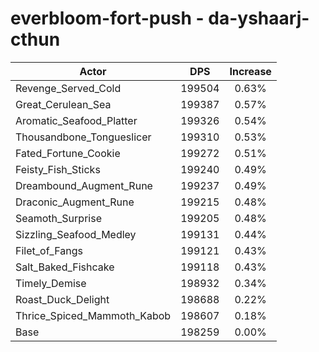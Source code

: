 # everbloom-fort-push - da-yshaarj-cthun
| Actor | DPS | Increase |
|---|:---:|:---:|
|Revenge_Served_Cold|199504|0.63%|
|Great_Cerulean_Sea|199387|0.57%|
|Aromatic_Seafood_Platter|199326|0.54%|
|Thousandbone_Tongueslicer|199310|0.53%|
|Fated_Fortune_Cookie|199272|0.51%|
|Feisty_Fish_Sticks|199240|0.49%|
|Dreambound_Augment_Rune|199237|0.49%|
|Draconic_Augment_Rune|199215|0.48%|
|Seamoth_Surprise|199205|0.48%|
|Sizzling_Seafood_Medley|199131|0.44%|
|Filet_of_Fangs|199121|0.43%|
|Salt_Baked_Fishcake|199118|0.43%|
|Timely_Demise|198932|0.34%|
|Roast_Duck_Delight|198688|0.22%|
|Thrice_Spiced_Mammoth_Kabob|198607|0.18%|
|Base|198259|0.00%|
